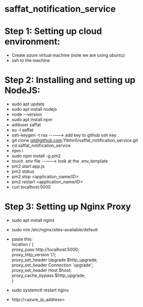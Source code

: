 # saffat_notification_service
# Step 1: Setting up cloud environment:
- Create azure virtual machine (note we are using ubuntu)
- ssh to the machine
# Step 2: Installing and setting up NodeJS:
- sudo apt update
- sudo apt install nodejs
- node --version
- sudo apt install npm
- adduser saffat
- su -l saffat
- ssh-keygen -t rsa -----> add key to github ssh key
- git clone git@github.com:Yibhir0/saffat_notification_service.git
- cd saffat_notification_service
- npm i
- sudo npm install -g pm2
- touch .env file -----> look at the .env_template
- pm2 start app.js
- pm2 status
- pm2 stop <application_name/ID>
- pm2 restart <application_name/ID>
- curl localhost:5000
# Step 3: Setting up Nginx Proxy
- sudo apt install nginx
- sudo vim  /etc/nginx/sites-available/default
- paste this:<br> 
location / {<br> 
        proxy_pass http://localhost:5000;<br> 
        proxy_http_version 1.1;<br> 
        proxy_set_header Upgrade $http_upgrade;<br> 
        proxy_set_header Connection 'upgrade';<br> 
        proxy_set_header Host $host;<br> 
        proxy_cache_bypass $http_upgrade;<br> 
    }<br> 

- sudo systemctl restart nginx
- http://<azure_ip_address>






